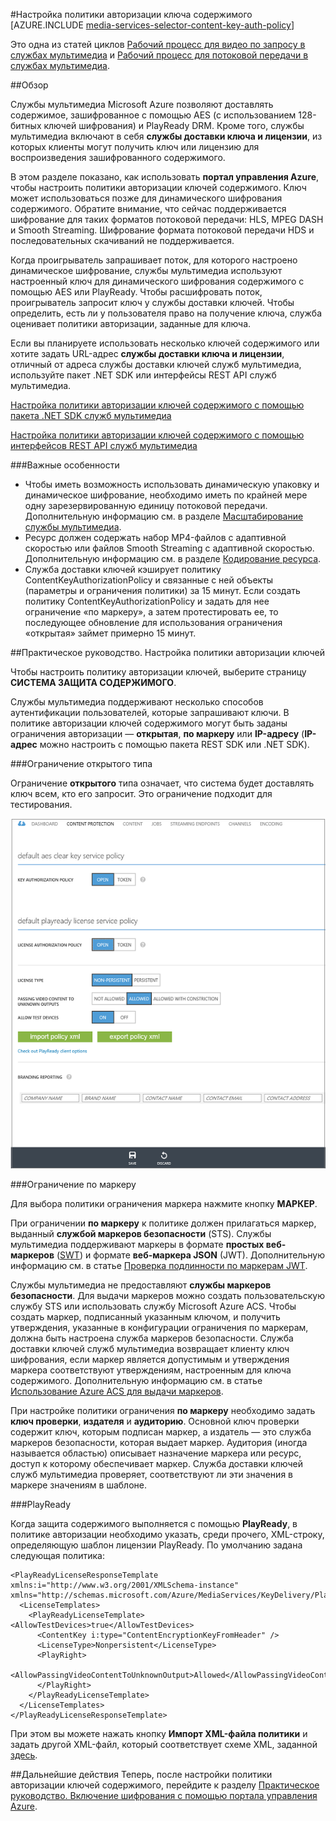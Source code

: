 <properties 
	pageTitle="Настройка политики авторизации ключей содержимого с помощью портала" 
	description="Узнайте, как настроить политику авторизации для ключа содержимого." 
	services="media-services" 
	documentationCenter="" 
	authors="juliako" 
	manager="dwrede" 
	editor=""/>

<tags 
	ms.service="media-services" 
	ms.workload="media" 
	ms.tgt_pltfrm="na" 
	ms.devlang="na" 
	ms.topic="article" 
	ms.date="05/24/2015" 
	ms.author="juliako"/>



#Настройка политики авторизации ключа содержимого 
[AZURE.INCLUDE [media-services-selector-content-key-auth-policy](../../includes/media-services-selector-content-key-auth-policy.md)]

Это одна из статей циклов [Рабочий процесс для видео по запросу в службах мультимедиа](media-services-video-on-demand-workflow.md) и [Рабочий процесс для потоковой передачи в службах мультимедиа](media-services-live-streaming-workflow.md).


##Обзор

Службы мультимедиа Microsoft Azure позволяют доставлять содержимое, зашифрованное с помощью AES (с использованием 128-битных ключей шифрования) и PlayReady DRM. Кроме того, службы мультимедиа включают в себя **службы доставки ключа и лицензии**, из которых клиенты могут получить ключ или лицензию для воспроизведения зашифрованного содержимого.

В этом разделе показано, как использовать **портал управления Azure**, чтобы настроить политики авторизации ключей содержимого. Ключ может использоваться позже для динамического шифрования содержимого. Обратите внимание, что сейчас поддерживается шифрование для таких форматов потоковой передачи: HLS, MPEG DASH и Smooth Streaming. Шифрование формата потоковой передачи HDS и последовательных скачиваний не поддерживается.
 
Когда проигрыватель запрашивает поток, для которого настроено динамическое шифрование, службы мультимедиа используют настроенный ключ для динамического шифрования содержимого с помощью AES или PlayReady. Чтобы расшифровать поток, проигрыватель запросит ключ у службы доставки ключей. Чтобы определить, есть ли у пользователя право на получение ключа, служба оценивает политики авторизации, заданные для ключа.


Если вы планируете использовать несколько ключей содержимого или хотите задать URL-адрес **службы доставки ключа и лицензии**, отличный от адреса службы доставки ключей служб мультимедиа, используйте пакет .NET SDK или интерфейсы REST API служб мультимедиа.

[Настройка политики авторизации ключей содержимого с помощью пакета .NET SDK служб мультимедиа](media-services-dotnet-configure-content-key-auth-policy.md)

[Настройка политики авторизации ключей содержимого с помощью интерфейсов REST API служб мультимедиа](media-services-rest-configure-content-key-auth-policy.md)

###Важные особенности

- Чтобы иметь возможность использовать динамическую упаковку и динамическое шифрование, необходимо иметь по крайней мере одну зарезервированную единицу потоковой передачи. Дополнительную информацию см. в разделе [Масштабирование службы мультимедиа](media-services-manage-origins.md#scale_streaming_endpoints). 
- Ресурс должен содержать набор MP4-файлов с адаптивной скоростью или файлов Smooth Streaming с адаптивной скоростью. Дополнительную информацию см. в разделе [Кодирование ресурса](media-services-encode-asset.md).  
- Служба доставки ключей кэширует политику ContentKeyAuthorizationPolicy и связанные с ней объекты (параметры и ограничения политики) за 15 минут. Если создать политику ContentKeyAuthorizationPolicy и задать для нее ограничение «по маркеру», а затем протестировать ее, то последующее обновление для использования ограничения «открытая» займет примерно 15 минут.


##Практическое руководство. Настройка политики авторизации ключей

Чтобы настроить политику авторизации ключей, выберите страницу **СИСТЕМА ЗАЩИТА СОДЕРЖИМОГО**.
	
Службы мультимедиа поддерживают несколько способов аутентификации пользователей, которые запрашивают ключи. В политике авторизации ключей содержимого могут быть заданы ограничения авторизации — **открытая**, **по маркеру** или **IP-адресу** (**IP-адрес** можно настроить с помощью пакета REST SDK или .NET SDK).

###Ограничение открытого типа

Ограничение **открытого** типа означает, что система будет доставлять ключ всем, кто его запросит. Это ограничение подходит для тестирования.

![OpenPolicy][open_policy]

###Ограничение по маркеру

Для выбора политики ограничения маркера нажмите кнопку **МАРКЕР**.

При ограничении **по маркеру** к политике должен прилагаться маркер, выданный **службой маркеров безопасности** (STS). Службы мультимедиа поддерживают маркеры в формате **простых веб-маркеров** ([SWT](https://msdn.microsoft.com/library/gg185950.aspx#BKMK_2)) и формате **веб-маркера JSON** (JWT). Дополнительную информацию см. в статье [Проверка подлинности по маркерам JWT](http://www.gtrifonov.com/2015/01/03/jwt-token-authentication-in-azure-media-services-and-dynamic-encryption/).

Службы мультимедиа не предоставляют **службы маркеров безопасности**. Для выдачи маркеров можно создать пользовательскую службу STS или использовать службу Microsoft Azure ACS. Чтобы создать маркер, подписанный указанным ключом, и получить утверждения, указанные в конфигурации ограничения по маркерам, должна быть настроена служба маркеров безопасности. Служба доставки ключей служб мультимедиа возвращает клиенту ключ шифрования, если маркер является допустимым и утверждения маркера соответствуют утверждениям, настроенным для ключа содержимого. Дополнительную информацию см. в статье [Использование Azure ACS для выдачи маркеров](http://mingfeiy.com/acs-with-key-services).

При настройке политики ограничения **по маркеру** необходимо задать **ключ проверки**, **издателя** и **аудиторию**. Основной ключ проверки содержит ключ, которым подписан маркер, а издатель — это служба маркеров безопасности, которая выдает маркер. Аудитория (иногда называется областью) описывает назначение маркера или ресурс, доступ к которому обеспечивает маркер. Служба доставки ключей служб мультимедиа проверяет, соответствуют ли эти значения в маркере значениям в шаблоне.

###PlayReady

Когда защита содержимого выполняется с помощью **PlayReady**, в политике авторизации необходимо указать, среди прочего, XML-строку, определяющую шаблон лицензии PlayReady. По умолчанию задана следующая политика:
		
	<PlayReadyLicenseResponseTemplate xmlns:i="http://www.w3.org/2001/XMLSchema-instance" xmlns="http://schemas.microsoft.com/Azure/MediaServices/KeyDelivery/PlayReadyTemplate/v1">
	  <LicenseTemplates>
	    <PlayReadyLicenseTemplate><AllowTestDevices>true</AllowTestDevices>
	      <ContentKey i:type="ContentEncryptionKeyFromHeader" />
	      <LicenseType>Nonpersistent</LicenseType>
	      <PlayRight>
	        <AllowPassingVideoContentToUnknownOutput>Allowed</AllowPassingVideoContentToUnknownOutput>
	      </PlayRight>
	    </PlayReadyLicenseTemplate>
	  </LicenseTemplates>
	</PlayReadyLicenseResponseTemplate>

При этом вы можете нажать кнопку **Импорт XML-файла политики** и задать другой XML-файл, который соответствует схеме XML, заданной [здесь](https://msdn.microsoft.com/library/azure/dn783459.aspx).

##Дальнейшие действия
Теперь, после настройки политики авторизации ключей содержимого, перейдите к разделу [Практическое руководство. Включение шифрования с помощью портала управления Azure](../media-services-manage-content#encrypt/).


[open_policy]: ./media/media-services-portal-configure-content-key-auth-policy/media-services-protect-content-with-open-restriction.png
[token_policy]: ./media/media-services-key-authorization-policy/media-services-protect-content-with-token-restriction.png

 

<!---HONumber=July15_HO4-->